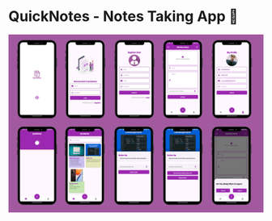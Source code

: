 # QuickNotes - Notes Taking App 📝
![image alt](https://raw.githubusercontent.com/DevUsama007/QuickNotes-Notes-Taking-App-/refs/heads/main/Untitled%20design%20(4).png)
